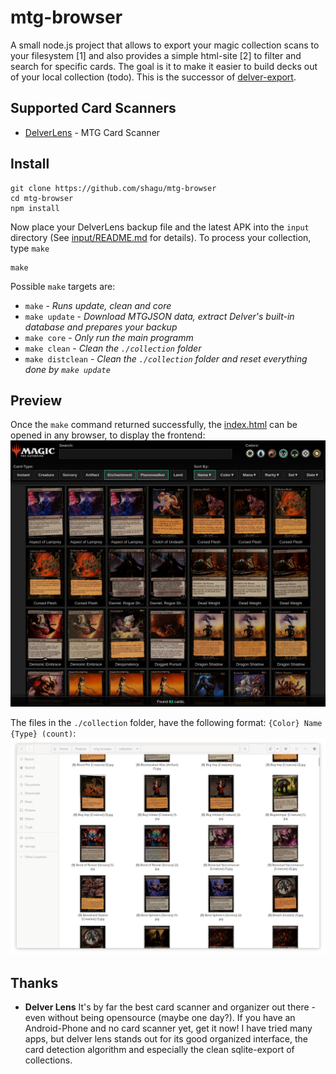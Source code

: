 # mtg-browser

A small node.js project that allows to export your magic collection scans to your filesystem [1] and also provides a simple html-site [2] to filter and search for specific cards. The goal is it to make it easier to build decks out of your local collection (todo). This is the successor of [delver-export](https://github.com/shagu/delver-export).

## Supported Card Scanners

  - [DelverLens](https://www.delverlab.com/) - MTG Card Scanner

## Install

    git clone https://github.com/shagu/mtg-browser
    cd mtg-browser
    npm install

Now place your DelverLens backup file and the latest APK into the `input` directory (See [input/README.md](input/README.md) for details).
To process your collection, type `make`

    make

Possible `make` targets are:

  - `make` - *Runs update, clean and core*
  - `make update` - *Download MTGJSON data, extract Delver's built-in database and prepares your backup*
  - `make core` - *Only run the main programm*
  - `make clean` - *Clean the `./collection` folder*
  - `make distclean` - *Clean the `./collection` folder and reset everything done by `make update`*

## Preview

Once the `make` command returned successfully, the [index.html](index.html) can be opened in any browser, to display the frontend:
![preview.jpg](preview.jpg)

The files in the `./collection` folder, have the following format: `{Color} Name {Type} (count)`:
![files.png](files.png)

## Thanks

- **Delver Lens**
It's by far the best card scanner and organizer out there - even without being opensource (maybe one day?). If you have an Android-Phone and no card scanner yet, get it now! I have tried many apps, but delver lens stands out for its good organized interface, the card detection algorithm and especially the clean sqlite-export of collections.